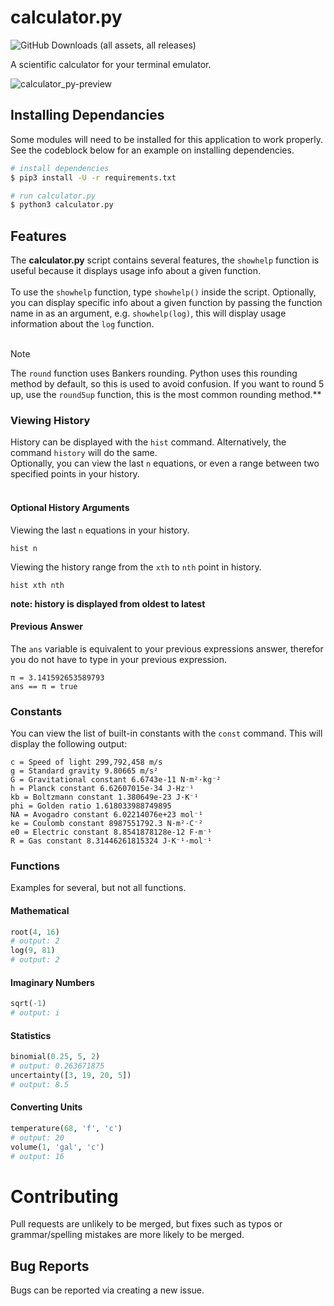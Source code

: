 # calculator.py
![GitHub Downloads (all assets, all releases)](https://img.shields.io/github/downloads/xyzpw/calculator.py/total)<br>

A scientific calculator for your terminal emulator.<br>

![calculator_py-preview](https://github.com/xyzpw/calculator.py/assets/76017734/d7ef5ae7-1601-4722-a7d4-66e1442f2dc4)
## Installing Dependancies
Some modules will need to be installed for this application to work properly. See the codeblock below for an example on installing dependencies.
```sh
# install dependencies
$ pip3 install -U -r requirements.txt

# run calculator.py
$ python3 calculator.py
```
## Features
The **calculator.py** script contains several features, the `showhelp` function is useful because it displays usage info about a given function.<br><br>
To use the `showhelp` function, type `showhelp()` inside the script. Optionally, you can display specific info about a given function by passing the function name in as an argument, e.g. `showhelp(log)`, this will display usage information about the `log` function.<br><br>
> [!NOTE]
> The `round` function uses Bankers rounding. Python uses this rounding method by default, so this is used to avoid confusion.
> If you want to round 5 up, use the `round5up` function, this is the most common rounding method.**

### Viewing History
History can be displayed with the `hist` command. Alternatively, the command `history` will do the same.<br>
Optionally, you can view the last `n` equations, or even a range between two specified points in your history.<br><br>

#### Optional History Arguments
Viewing the last `n` equations in your history.
```text
hist n
```
Viewing the history range from the `xth` to `nth` point in history.
```text
hist xth nth
```
**note: history is displayed from oldest to latest**

#### Previous Answer
The `ans` variable is equivalent to your previous expressions answer, therefor you do not have to type in your previous expression.<br>
```text
π = 3.141592653589793
ans == π = true
```

### Constants
You can view the list of built-in constants with the `const` command. This will display the following output:
```text
c = Speed of light 299,792,458 m/s
g = Standard gravity 9.80665 m/s²
G = Gravitational constant 6.6743e-11 N·m²·kg⁻²
h = Planck constant 6.62607015e-34 J·Hz⁻¹
kb = Boltzmann constant 1.380649e-23 J·K⁻¹
phi = Golden ratio 1.618033988749895
NA = Avogadro constant 6.02214076e+23 mol⁻¹
ke = Coulomb constant 8987551792.3 N·m²·C⁻²
e0 = Electric constant 8.8541878128e-12 F·m⁻¹
R = Gas constant 8.31446261815324 J·K⁻¹·mol⁻¹
```
### Functions
Examples for several, but not all functions.
#### Mathematical
```python
root(4, 16)
# output: 2
log(9, 81)
# output: 2
```
#### Imaginary Numbers
```python
sqrt(-1)
# output: i
```
#### Statistics
```python
binomial(0.25, 5, 2)
# output: 0.263671875
uncertainty([3, 19, 20, 5])
# output: 8.5
```
#### Converting Units
```python
temperature(68, 'f', 'c')
# output: 20
volume(1, 'gal', 'c')
# output: 16
```


# Contributing
Pull requests are unlikely to be merged, but fixes such as typos or grammar/spelling mistakes are more likely to be merged.<br>
## Bug Reports
Bugs can be reported via creating a new issue.

